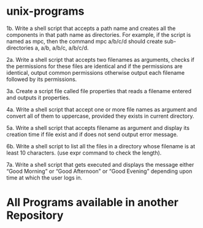 # unix-programs

1b. Write a shell script that accepts a path name and creates all the components in that path 
name as directories. For example, if the script is named as mpc, then the command mpc a/b/c/d 
should create sub-directories a, a/b, a/b/c, a/b/c/d.

2a. Write a shell script that accepts two filenames as arguments, checks if the permissions for 
these files are identical and if the permissions are identical, output common permissions 
otherwise output each filename followed by its permissions. 

3a. Create a script file called file properties that reads a filename entered and outputs it 
properties. 

4a. Write a shell script that accept one or more file names as argument and convert all of them 
to uppercase, provided they exists in current directory.

5a. Write a shell script that accepts filename as argument and display its creation time if file 
exist and if does not send output error message. 

6b. Write a shell script to list all the files in a directory whose filename is at least 10 characters.
(use expr command to check the length).

7a. Write a shell script that gets executed and displays the message either “Good Morning” or 
“Good Afternoon” or “Good Evening” depending upon time at which the user logs in.
# All Programs available in another Repository
